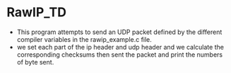 # RawIP_TD
* This program attempts to send an UDP packet defined by the different compiler variables in the rawip_example.c file.
* we set each part of the ip header and udp header and we calculate the corresponding checksums then sent the packet and print the numbers of byte sent.
